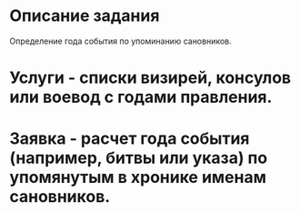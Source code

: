 # Описание задания
Определение года события по упоминанию сановников. 


# Услуги - списки визирей, консулов или воевод с годами правления. 
# Заявка - расчет года события (например, битвы или указа) по упомянутым в хронике именам сановников.
